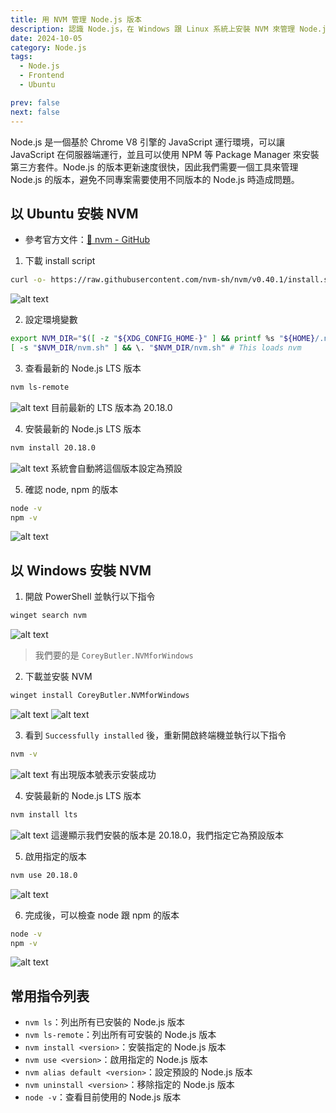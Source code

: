 ```yaml
---
title: 用 NVM 管理 Node.js 版本
description: 認識 Node.js，在 Windows 跟 Linux 系統上安裝 NVM 來管理 Node.js 版本。
date: 2024-10-05
category: Node.js
tags:
  - Node.js
  - Frontend
  - Ubuntu

prev: false
next: false
---
```


Node.js 是一個基於 Chrome V8 引擎的 JavaScript 運行環境，可以讓 JavaScript 在伺服器端運行，並且可以使用 NPM 等 Package Manager 來安裝第三方套件。Node.js 的版本更新速度很快，因此我們需要一個工具來管理 Node.js 的版本，避免不同專案需要使用不同版本的 Node.js 時造成問題。

## 以 Ubuntu 安裝 NVM

- 參考官方文件：[🔗 nvm - GitHub](https://github.com/nvm-sh/nvm?tab=readme-ov-file#installing-and-updating)

1. 下載 install script

```bash
curl -o- https://raw.githubusercontent.com/nvm-sh/nvm/v0.40.1/install.sh | bash
```

![alt text](image-7.png)

2. 設定環境變數

```bash
export NVM_DIR="$([ -z "${XDG_CONFIG_HOME-}" ] && printf %s "${HOME}/.nvm" || printf %s "${XDG_CONFIG_HOME}/nvm")"
[ -s "$NVM_DIR/nvm.sh" ] && \. "$NVM_DIR/nvm.sh" # This loads nvm
```

3. 查看最新的 Node.js LTS 版本

```bash
nvm ls-remote
```

![alt text](image-8.png)
目前最新的 LTS 版本為 20.18.0

4. 安裝最新的 Node.js LTS 版本

```bash
nvm install 20.18.0
```

![alt text](image-9.png)
系統會自動將這個版本設定為預設

5. 確認 node, npm 的版本

```bash
node -v
npm -v
```

![alt text](image-10.png)

## 以 Windows 安裝 NVM

1. 開啟 PowerShell 並執行以下指令

```bash
winget search nvm
```

![alt text](image.png)

> 我們要的是 `CoreyButler.NVMforWindows`

2. 下載並安裝 NVM

```bash
winget install CoreyButler.NVMforWindows
```

![alt text](image-1.png)
![alt text](image-2.png)

3. 看到 `Successfully installed` 後，重新開啟終端機並執行以下指令

```bash
nvm -v
```

![alt text](image-3.png)
有出現版本號表示安裝成功

4. 安裝最新的 Node.js LTS 版本

```bash
nvm install lts
```

![alt text](image-4.png)
這邊顯示我們安裝的版本是 20.18.0，我們指定它為預設版本

5. 啟用指定的版本

```bash
nvm use 20.18.0
```

![alt text](image-5.png)

6. 完成後，可以檢查 node 跟 npm 的版本

```bash
node -v
npm -v
```

![alt text](image-6.png)

## 常用指令列表

- `nvm ls`：列出所有已安裝的 Node.js 版本
- `nvm ls-remote`：列出所有可安裝的 Node.js 版本
- `nvm install <version>`：安裝指定的 Node.js 版本
- `nvm use <version>`：啟用指定的 Node.js 版本
- `nvm alias default <version>`：設定預設的 Node.js 版本
- `nvm uninstall <version>`：移除指定的 Node.js 版本
- `node -v`：查看目前使用的 Node.js 版本
